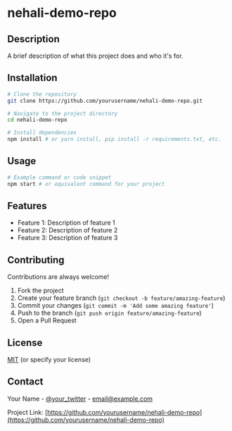 # nehali-demo-repo

## Description
A brief description of what this project does and who it's for.

## Installation

```bash
# Clone the repository
git clone https://github.com/yourusername/nehali-demo-repo.git

# Navigate to the project directory
cd nehali-demo-repo

# Install dependencies
npm install # or yarn install, pip install -r requirements.txt, etc.
```

## Usage

```bash
# Example command or code snippet
npm start # or equivalent command for your project
```

## Features

- Feature 1: Description of feature 1
- Feature 2: Description of feature 2
- Feature 3: Description of feature 3

## Contributing

Contributions are always welcome!

1. Fork the project
2. Create your feature branch (`git checkout -b feature/amazing-feature`)
3. Commit your changes (`git commit -m 'Add some amazing feature'`)
4. Push to the branch (`git push origin feature/amazing-feature`)
5. Open a Pull Request

## License

[MIT](https://choosealicense.com/licenses/mit/) (or specify your license)

## Contact

Your Name - [@your_twitter](https://twitter.com/your_twitter) - email@example.com

Project Link: [https://github.com/yourusername/nehali-demo-repo](https://github.com/yourusername/nehali-demo-repo)